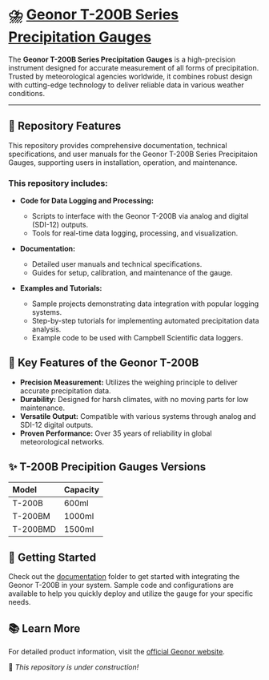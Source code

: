# ⛈️ [Geonor T-200B Series Precipitation Gauges](https://www.geonor.no/our-products/geonor-t-200b-series-all-weather-precipitation-gauges)

The **Geonor T-200B Series Precipitation Gauges** is a high-precision instrument designed for accurate measurement of all forms of precipitation. Trusted by meteorological agencies worldwide, it combines robust design with cutting-edge technology to deliver reliable data in various weather conditions.

---

## 👀 Repository Features

This repository provides comprehensive documentation, technical specifications, and user manuals for the Geonor T-200B Series Precipitaion Gauges, supporting users in installation, operation, and maintenance.

### This repository includes:

- **Code for Data Logging and Processing:**
  - Scripts to interface with the Geonor T-200B via analog and digital (SDI-12) outputs.
  - Tools for real-time data logging, processing, and visualization.
  
- **Documentation:**
  - Detailed user manuals and technical specifications.
  - Guides for setup, calibration, and maintenance of the gauge.
  
- **Examples and Tutorials:**
  - Sample projects demonstrating data integration with popular logging systems.
  - Step-by-step tutorials for implementing automated precipitation data analysis.
  - Example code to be used with Campbell Scientific data loggers.

## 🔑 Key Features of the Geonor T-200B

- **Precision Measurement:** Utilizes the weighing principle to deliver accurate precipitation data.
- **Durability:** Designed for harsh climates, with no moving parts for low maintenance.
- **Versatile Output:** Compatible with various systems through analog and SDI-12 digital outputs.
- **Proven Performance:** Over 35 years of reliability in global meteorological networks.

## ✨ T-200B Precipition Gauges Versions

|**Model**|**Capacity**|
|:--------|:-----------|
|T-200B|600ml|
|T-200BM|1000ml|
|T-200BMD|1500ml|

## 🚀 Getting Started

Check out the [documentation](docs/) folder to get started with integrating the Geonor T-200B in your system. Sample code and configurations are available to help you quickly deploy and utilize the gauge for your specific needs.

## 📚 Learn More

For detailed product information, visit the [official Geonor website](https://geonor.no). 

🚧 *This repository is under construction!*
